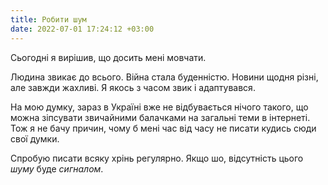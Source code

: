 ```yaml
---
title: Робити шум
date: 2022-07-01 17:24:12 +03:00
---
```


Сьогодні я вирішив, що досить мені мовчати.

Людина звикає до всього. Війна стала буденністю. Новини щодня різні, але завжди жахливі. Я якось з часом звик і адаптувався.

На мою думку, зараз в Україні вже не відбувається нічого такого, що можна зіпсувати звичайними балачками на загальні теми в інтернеті. Тож я не бачу причин, чому б мені час від часу не писати кудись сюди свої думки.

Спробую писати всяку хрінь регулярно. Якщо шо, відсутність цього _шуму_ буде _сигналом_.
